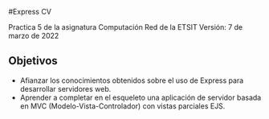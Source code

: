 

#Express CV

Practica 5 de la asignatura Computación Red de la ETSIT
Versión: 7 de marzo de 2022

## Objetivos
* Afianzar los conocimientos obtenidos sobre el uso de Express para desarrollar servidores web.
* Aprender a completar en el esqueleto una aplicación de servidor basada en MVC (Modelo-Vista-Controlador) con vistas parciales EJS.
